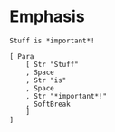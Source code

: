 # Emphasis

``` {#input}
Stuff is *important*!
```

``` {#output}
[ Para
    [ Str "Stuff"
    , Space
    , Str "is"
    , Space
    , Str "*important*!"
    , SoftBreak
    ]
]
```
